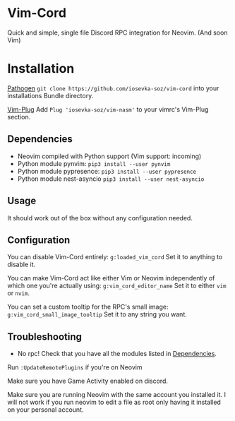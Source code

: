 # Vim-Cord

Quick and simple, single file Discord RPC integration for Neovim. (And soon Vim)

# Installation

[Pathogen](https://github.com/tpope/vim-pathogen)
    `git clone https://github.com/iosevka-soz/vim-cord` into your installations Bundle directory.

[Vim-Plug](https://github.com/junegunn/vim-plug)
    Add `Plug 'iosevka-soz/vim-nasm'` to your vimrc's Vim-Plug section.

## Dependencies

- Neovim compiled with Python support (Vim support: incoming)
- Python module pynvim:
    `pip3 install --user pynvim`
- Python module pypresence:
    `pip3 install --user pypresence`
- Python module nest-asyncio
    `pip3 install --user nest-asyncio`

## Usage

It should work out of the box without any configuration needed.

## Configuration

You can disable Vim-Cord entirely:
`g:loaded_vim_cord` Set it to anything to disable it.

You can make Vim-Cord act like either Vim or Neovim independently of which one you're actually using:
`g:vim_cord_editor_name` Set it to either `vim` or `nvim`.

You can set a custom tooltip for the RPC's small image:
`g:vim_cord_small_image_tooltip` Set it to any string you want.

## Troubleshooting

- No rpc!
Check that you have all the modules listed in [Dependencies](https://github.com/iosevka-soz/vim-nasm#dependencies).

Run `:UpdateRemotePlugins` if you're on Neovim 

Make sure you have Game Activity enabled on discord.

Make sure you are running Neovim with the same account you installed it. I will not work if you run neovim to edit a file as root only having it installed on your personal account.
